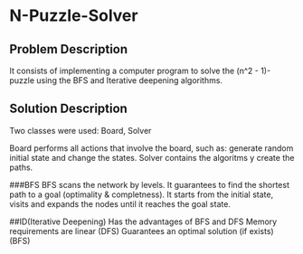 # N-Puzzle-Solver

## Problem Description

It consists of implementing a computer program to solve the (n^2 - 1)-puzzle using the BFS and Iterative deepening algorithms.

## Solution Description

Two classes were used: Board, Solver

Board performs all actions that involve the board, such as: generate random initial state and change the states.
Solver contains the algoritms y create the paths.

###BFS
BFS scans the network by levels. It guarantees to find the shortest path to a goal (optimality & completness).
It starts from the initial state, visits and expands the nodes until it reaches the goal state. 

##ID(Iterative Deepening)
Has the advantages of BFS and DFS 
Memory requirements are linear (DFS) Guarantees an optimal solution (if exists) (BFS)






